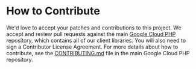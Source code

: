 # How to Contribute

We'd love to accept your patches and contributions to this project. We accept
and review pull requests against the main
[Google Cloud PHP](https://github.com/GoogleCloudPlatform/google-cloud-php)
repository, which contains all of our client libraries. You will also need to
sign a Contributor License Agreement. For more details about how to contribute,
see the
[CONTRIBUTING.md](https://github.com/GoogleCloudPlatform/google-cloud-php/blob/main/CONTRIBUTING.md)
file in the main Google Cloud PHP repository.
